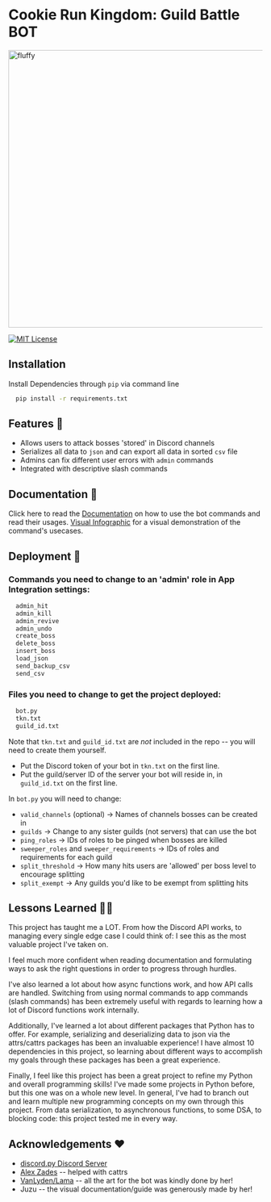 
# Cookie Run Kingdom: Guild Battle BOT

<a href="https://ibb.co/QrnbJht"><img src="https://i.ibb.co/QrnbJht/fluffy.png" alt="fluffy" border="0" width="650" height="550"></a>

[![MIT License](https://img.shields.io/badge/License-MIT-green.svg)](https://choosealicense.com/licenses/mit/)
## Installation

Install Dependencies through `pip` via command line

```bash
  pip install -r requirements.txt
```
    
## Features 📙

- Allows users to attack bosses 'stored' in Discord channels
- Serializes all data to `json` and can export all data in sorted `csv` file
- Admins can fix different user errors with `admin` commands
- Integrated with descriptive slash commands
## Documentation 📄
Click here to read the 
[Documentation](https://fluffybot.xyz/) on how to use the bot commands and read their usages.
[Visual Infographic](https://imgur.com/a/3ohAlDm) for a visual demonstration of the command's usecases.


## Deployment 🚀

### Commands you need to change to an 'admin' role in App Integration settings:

```bash
  admin_hit
  admin_kill
  admin_revive
  admin_undo
  create_boss
  delete_boss
  insert_boss
  load_json
  send_backup_csv
  send_csv
```

### Files you need to change to get the project deployed:

```bash
  bot.py
  tkn.txt
  guild_id.txt
```
Note that `tkn.txt` and `guild_id.txt` are *not* included in the repo -- you will need to create them yourself.
- Put the Discord token of your bot in `tkn.txt` on the first line.
- Put the guild/server ID of the server your bot will reside in, in `guild_id.txt` on the first line.

In `bot.py` you will need to change:

- `valid_channels` (optional) -> Names of channels bosses can be created in
- `guilds` -> Change to any sister guilds (not servers) that can use the bot
- `ping_roles` -> IDs of roles to be pinged when bosses are killed
- `sweeper_roles` and `sweeper_requirements` -> IDs of roles and requirements for each guild
- `split_threshold` -> How many hits users are 'allowed' per boss level to encourage splitting
- `split_exempt` -> Any guilds you'd like to be exempt from splitting hits

## Lessons Learned 👨‍🏫

This project has taught me a LOT. From how the Discord API works, to managing every
single edge case I could think of: I see this as the most valuable project I've taken on.

I feel much more confident when reading documentation and formulating ways to ask the right
questions in order to progress through hurdles.

I've also learned a lot about how async functions work, and how API calls are handled.
Switching from using normal commands to app commands (slash commands) has been extremely
useful with regards to learning how a lot of Discord functions work internally.

Additionally, I've learned a lot about different packages that Python has to offer.
For example, serializing and deserializing data to json via the attrs/cattrs packages has been an
invaluable experience! I have almost 10 dependencies in this project, so learning about
different ways to accomplish my goals through these packages has been a great experience.

Finally, I feel like this project has been a great project to refine my Python and overall programming
skills! I've made some projects in Python before, but this one was on a whole new level. In general,
I've had to branch out and learn multiple new programming concepts on my own through this
project. From data serialization, to asynchronous functions, to some DSA, to blocking code:
this project tested me in every way.

## Acknowledgements ♥

 - [discord.py Discord Server](discord.gg/dpy)
 - [Alex Zades](https://github.com/AlexZades) -- helped with cattrs
 - [VanLyden/Lama](https://sites.google.com/view/lama-alnatour/about) -- all the art for the bot was kindly done by her!
 - Juzu -- the visual documentation/guide was generously made by her!
